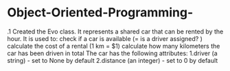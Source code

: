 # Object-Oriented-Programming-
.1   Created the Evo class. It represents a shared car that can be rented by the hour. It is used to:
          check if a car is available (= is a driver assigned? )
          calculate the cost of a rental (1 km = $1)
          calculate how many kilometers the car has been driven in total
     The car has the following attributes:
            1.driver (a string) - set to None by default
            2.distance (an integer) - set to 0 by default
